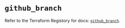 # `github_branch`

Refer to the Terraform Registory for docs: [`github_branch`](https://registry.terraform.io/providers/integrations/github/5.31.0/docs/resources/branch).

